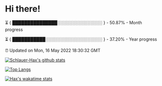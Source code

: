# Hi there!

⏳ { ███████████████░░░░░░░░░░░░░░░ } - 50.87% - Month progress

⏳ { ███████████░░░░░░░░░░░░░░░░░░░ } - 37.20% - Year progress

⏰ Updated on Mon, 16 May 2022 18:30:32 GMT


[![Schlauer-Hax's github stats](https://github-readme-stats.vercel.app/api?username=Schlauer-Hax&show_icons=true&theme=dark&count_private=true)](https://github.com/Schlauer-Hax)


[![Top Langs](https://github-readme-stats.vercel.app/api/top-langs/?username=Schlauer-Hax&layout=compact&theme=dark)](https://github.com/Schlauer-Hax?tab=repositories)


[![Hax's wakatime stats](https://github-readme-stats.vercel.app/api/wakatime?username=Hax&theme=dark)](https://wakatime.com/@Hax)

